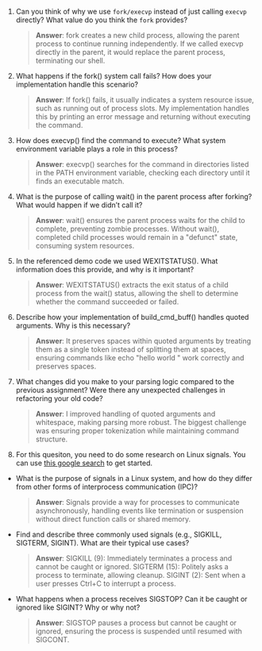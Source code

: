 1. Can you think of why we use `fork/execvp` instead of just calling `execvp` directly? What value do you think the `fork` provides?

    > **Answer**:  fork creates a new child process, allowing the parent process to continue running independently. If we called execvp directly in the parent, it would replace the parent process, terminating our shell.

2. What happens if the fork() system call fails? How does your implementation handle this scenario?

    > **Answer**:  If fork() fails, it usually indicates a system resource issue, such as running out of process slots. My implementation handles this by printing an error message and returning without executing the command.

3. How does execvp() find the command to execute? What system environment variable plays a role in this process?

    > **Answer**:  execvp() searches for the command in directories listed in the PATH environment variable, checking each directory until it finds an executable match.

4. What is the purpose of calling wait() in the parent process after forking? What would happen if we didn’t call it?

    > **Answer**:  wait() ensures the parent process waits for the child to complete, preventing zombie processes. Without wait(), completed child processes would remain in a "defunct" state, consuming system resources.

5. In the referenced demo code we used WEXITSTATUS(). What information does this provide, and why is it important?

    > **Answer**:  WEXITSTATUS() extracts the exit status of a child process from the wait() status, allowing the shell to determine whether the command succeeded or failed.

6. Describe how your implementation of build_cmd_buff() handles quoted arguments. Why is this necessary?

    > **Answer**:  It preserves spaces within quoted arguments by treating them as a single token instead of splitting them at spaces, ensuring commands like echo "hello     world    " work correctly and preserves spaces.

7. What changes did you make to your parsing logic compared to the previous assignment? Were there any unexpected challenges in refactoring your old code?

    > **Answer**:  I improved handling of quoted arguments and whitespace, making parsing more robust. The biggest challenge was ensuring proper tokenization while maintaining command structure.

8. For this quesiton, you need to do some research on Linux signals. You can use [this google search](https://www.google.com/search?q=Linux+signals+overview+site%3Aman7.org+OR+site%3Alinux.die.net+OR+site%3Atldp.org&oq=Linux+signals+overview+site%3Aman7.org+OR+site%3Alinux.die.net+OR+site%3Atldp.org&gs_lcrp=EgZjaHJvbWUyBggAEEUYOdIBBzc2MGowajeoAgCwAgA&sourceid=chrome&ie=UTF-8) to get started.

- What is the purpose of signals in a Linux system, and how do they differ from other forms of interprocess communication (IPC)?

    > **Answer**:  Signals provide a way for processes to communicate asynchronously, handling events like termination or suspension without direct function calls or shared memory.

- Find and describe three commonly used signals (e.g., SIGKILL, SIGTERM, SIGINT). What are their typical use cases?

    > **Answer**:  SIGKILL (9): Immediately terminates a process and cannot be caught or ignored. SIGTERM (15): Politely asks a process to terminate, allowing cleanup. SIGINT (2): Sent when a user presses Ctrl+C to interrupt a process.

- What happens when a process receives SIGSTOP? Can it be caught or ignored like SIGINT? Why or why not?

    > **Answer**:  SIGSTOP pauses a process but cannot be caught or ignored, ensuring the process is suspended until resumed with SIGCONT.
